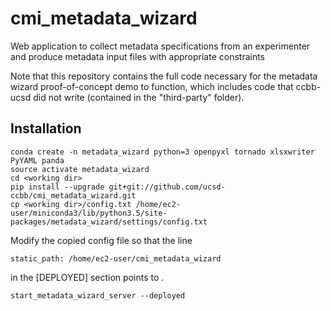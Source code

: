 # cmi_metadata_wizard
Web application to collect metadata specifications from an experimenter and produce metadata input files with appropriate constraints

Note that this repository contains the full code necessary for the metadata wizard proof-of-concept demo to function, which includes code that ccbb-ucsd did not write (contained in the "third-party" folder).


## Installation

    conda create -n metadata_wizard python=3 openpyxl tornado xlsxwriter PyYAML panda
    source activate metadata_wizard
    cd <working dir>
    pip install --upgrade git+git://github.com/ucsd-ccbb/cmi_metadata_wizard.git
    cp <working dir>/config.txt /home/ec2-user/miniconda3/lib/python3.5/site-packages/metadata_wizard/settings/config.txt
    
Modify the copied config file so that the line 

    static_path: /home/ec2-user/cmi_metadata_wizard
    
in the [DEPLOYED] section points to <working dir>.  

    start_metadata_wizard_server --deployed
